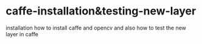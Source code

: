 # caffe-installation&testing-new-layer
installation
how to install caffe and opencv
and also how to test the new layer in caffe
